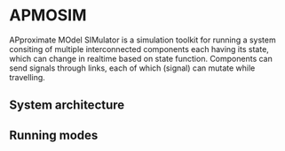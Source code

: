 # APMOSIM

APproximate MOdel SIMulator is a simulation toolkit for running a system consiting of multiple interconnected components each having its state, which can change in realtime based on state function. Components can send signals through links, each of which (signal) can mutate while travelling.

## System architecture

## Running modes

